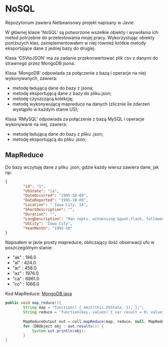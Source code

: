 NoSQL
=====


Repozytorium zawiera Netbeansowy projekt napisany w Javie.

W głównej klasie 'NoSQL' są potworzone wszelkie obiekty i wywołania ich metod potrzebne do przetestowania mojej pracy. Wykorzystując obiekty poniższych klas, zaimplementowałem w niej również krótkie metody eksportujące dane z jednej bazy do drugiej.

Klasa 'CSVtoJSON' ma za zadanie przekonwertować plik csv z danymi do strawnego przez MongoDB jsona.

Klasa 'MongoDB' odpowiada za połączenie z bazą i operacje na niej wykonywanych, zawiera:
- metodę ładującą dane do bazy z jsona;
- metodę eksportującą dane z bazy do pliku.json;
- metodę czyszczącą kolekcję;
- metodę wykonywującą mapreduce na danych (zlicznie ile zdarzeń wystąpiło w każdym stanie US);


Klasa 'RMySQL' odpowiada za połączenie z bazą MySQL i operacje wykonywane na niej, zawiera:
- metodę ładującą dane do bazy z pliku .json;
- metodę eksportującą do pliku .json;



## MapReduce

Do bazy wczytuję dane z pliku .json, gdzie każdy wiersz zawiera dane, jak np:

```json
{
        "id": "1",
        "USState": "ia",
        "DateOccurred": "1995-10-09",
        "DateReported": "1995-10-09",
        "Location": " Iowa City, IA",
        "ShortDescription": "",
        "Duration": "",
        "LongDescription": "Man repts. witnessing &quot;flash, followed by a classic UFO, w/ a tailfin at back.&quot;           Red color on top half of tailfin. Became triangular.",
        "USCity": "Iowa City",
        "YearMonth": "1995-10"
}
```

Napisałem w javie prosty mapreduce, obliczający ilość obserwacji ufo w poszczególnym stanie:
- "ak" : 186.0
- "al" : 424.0
- "ar" : 458.0
- "az" : 1976.0
- "ca" : 6861.0
- "co" : 1066.0


Kod MapReduce: [MongoDB.java](https://github.com/Tkacz/NoSQL/blob/master/NoSQL/src/nosql/MongoDB.java#L128)

```java
public void map_reduce(){
        String map = "function() { emit(this.USState, 1); };";
        String reduce = "function(key, values) { var result = 0; values.forEach(function(count) { result += count; }); return result; };";
                
        MapReduceOutput out = coll.mapReduce(map, reduce, null, MapReduceCommand.OutputType.INLINE, null);
        for (DBObject obj : out.results()) {
            System.out.println(obj);
        }
}
```